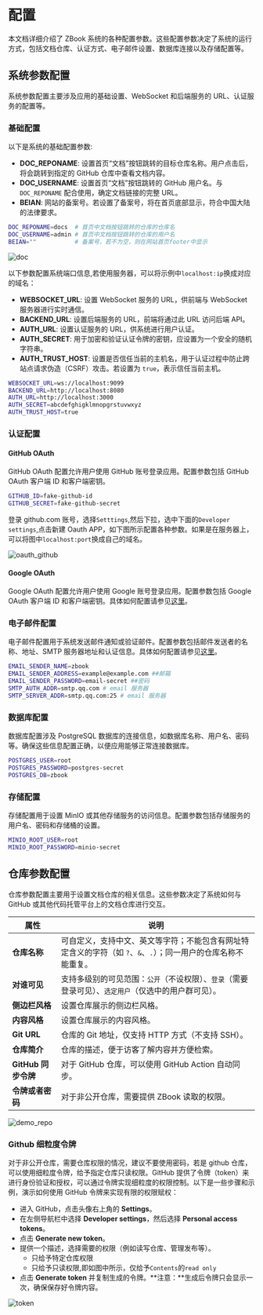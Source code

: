 # 配置

本文档详细介绍了 ZBook 系统的各种配置参数。这些配置参数决定了系统的运行方式，包括文档仓库、认证方式、电子邮件设置、数据库连接以及存储配置等。

## 系统参数配置

系统参数配置主要涉及应用的基础设置、WebSocket 和后端服务的 URL、认证服务的配置等。

### 基础配置

以下是系统的基础配置参数:

- **DOC_REPONAME**: 设置首页“文档”按钮跳转的目标仓库名称。用户点击后，将会跳转到指定的 GitHub 仓库中查看文档内容。
- **DOC_USERNAME**: 设置首页“文档”按钮跳转的 GitHub 用户名。与 `DOC_REPONAME` 配合使用，确定文档链接的完整 URL。
- **BEIAN**: 网站的备案号。若设置了备案号，将在首页底部显示，符合中国大陆的法律要求。

```bash
DOC_REPONAME=docs  # 首页中文档按钮跳转的仓库的仓库名
DOC_USERNAME=admin # 首页中文档按钮跳转的仓库的用户名
BEIAN=""           # 备案号，若不为空，则在网站首页footer中显示
```

![doc](./assets/doc.gif)

以下参数配置系统端口信息,若使用服务器，可以将示例中`localhost:ip`换成对应的域名：

- **WEBSOCKET_URL**: 设置 WebSocket 服务的 URL，供前端与 WebSocket 服务器进行实时通信。
- **BACKEND_URL**: 设置后端服务的 URL，前端将通过此 URL 访问后端 API。
- **AUTH_URL**: 设置认证服务的 URL，供系统进行用户认证。
- **AUTH_SECRET**: 用于加密和验证认证令牌的密钥，应设置为一个安全的随机字符串。
- **AUTH_TRUST_HOST**: 设置是否信任当前的主机名，用于认证过程中防止跨站点请求伪造（CSRF）攻击。若设置为 `true`，表示信任当前主机。

```bash
WEBSOCKET_URL=ws://localhost:9099
BACKEND_URL=http://localhost:8080
AUTH_URL=http://localhost:3000
AUTH_SECRET=abcdefghigklmnopgrstuvwxyz
AUTH_TRUST_HOST=true
```

### 认证配置

#### GitHub OAuth

GitHub OAuth 配置允许用户使用 GitHub 账号登录应用。配置参数包括 GitHub OAuth 客户端 ID 和客户端密钥。

```bash
GITHUB_ID=fake-github-id
GITHUB_SECRET=fake-github-secret
```

登录 github.com 账号，选择`Setttings`,然后下拉，选中下面的`Developer settings`,点击新建 Oauth APP，如下图所示配置各种参数。如果是在服务器上，可以将图中`localhost:port`换成自己的域名。

![oauth_github](./assets/oauth_github.gif)

#### Google OAuth

Google OAuth 配置允许用户使用 Google 账号登录应用。配置参数包括 Google OAuth 客户端 ID 和客户端密钥。具体如何配置请参见[这里](https://medium.com/@tony.infisical/guide-to-using-oauth-2-0-to-access-google-apis-dead94d6866d)。

### 电子邮件配置

电子邮件配置用于系统发送邮件通知或验证邮件。配置参数包括邮件发送者的名称、地址、SMTP 服务器地址和认证信息。具体如何配置请参见[这里](https://mailtrap.io/blog/gmail-smtp/)。

```bash
EMAIL_SENDER_NAME=zbook
EMAIL_SENDER_ADDRESS=example@example.com ##邮箱
EMAIL_SENDER_PASSWORD=email-secret ##密码
SMTP_AUTH_ADDR=smtp.qq.com # email 服务器
SMTP_SERVER_ADDR=smtp.qq.com:25 # email 服务器
```

### 数据库配置

数据库配置涉及 PostgreSQL 数据库的连接信息，如数据库名称、用户名、密码等。确保这些信息配置正确，以便应用能够正常连接数据库。

```bash
POSTGRES_USER=root
POSTGRES_PASSWORD=postgres-secret
POSTGRES_DB=zbook
```

### 存储配置

存储配置用于设置 MinIO 或其他存储服务的访问信息。配置参数包括存储服务的用户名、密码和存储桶的设置。

```bash
MINIO_ROOT_USER=root
MINIO_ROOT_PASSWORD=minio-secret
```

## 仓库参数配置

仓库参数配置主要用于设置文档仓库的相关信息。这些参数决定了系统如何与 GitHub 或其他代码托管平台上的文档仓库进行交互。

| **属性**            | **说明**                                                                                                       |
| ------------------- | -------------------------------------------------------------------------------------------------------------- |
| **仓库名称**        | 可自定义，支持中文、英文等字符；不能包含有网址特定含义的字符（如 `?`、`&`、`.`）；同一用户的仓库名称不能重复。 |
| **对谁可见**        | 支持多级别的可见范围：`公开`（不设权限）、`登录`（需要登录可见）、`选定用户`（仅选中的用户群可见）。           |
| **侧边栏风格**      | 设置仓库展示的侧边栏风格。                                                                                     |
| **内容风格**        | 设置仓库展示的内容风格。                                                                                       |
| **Git URL**         | 仓库的 Git 地址，仅支持 HTTP 方式（不支持 SSH）。                                                              |
| **仓库简介**        | 仓库的描述，便于访客了解内容并方便检索。                                                                       |
| **GitHub 同步令牌** | 对于 GitHub 仓库，可以使用 GitHub Action 自动同步。                                                            |
| **令牌或者密码**    | 对于非公开仓库，需要提供 ZBook 读取的权限。                                                                    |

![demo_repo](./assets/demo_repo.png)

### Github 细粒度令牌

对于非公开仓库，需要仓库权限的情况，建议不要使用密码，若是 github 仓库，可以使用细粒度令牌，给予指定仓库只读权限。GitHub 提供了令牌（token）来进行身份验证和授权，可以通过令牌实现细粒度的权限控制。以下是一些步骤和示例，演示如何使用 GitHub 令牌来实现有限的权限赋权：

- 进入 GitHub，点击头像右上角的 **Settings**。
- 在左侧导航栏中选择 **Developer settings**，然后选择 **Personal access tokens**。
- 点击 **Generate new token**。
- 提供一个描述，选择需要的权限（例如读写仓库、管理发布等）。
  - 只给予特定仓库权限
  - 只给予只读权限,即如图中所示，仅给予`Contents`的`read only`
- 点击 **Generate token** 并复制生成的令牌。**注意：**生成后令牌只会显示一次，确保保存好令牌内容。

![token](./assets/token.gif)
